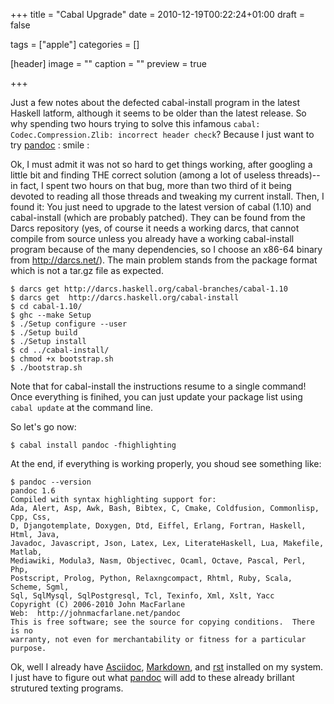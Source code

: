 +++
title = "Cabal Upgrade"
date = 2010-12-19T00:22:24+01:00
draft = false

tags = ["apple"]
categories = []

[header]
image = ""
caption = ""
preview = true

+++

Just a few notes about the defected cabal-install program in the latest Haskell latform, although it seems to be older than the latest release. So why spending two hours trying to solve this infamous `cabal: Codec.Compression.Zlib: incorrect header check`? Because I just want to try [pandoc](http://johnmacfarlane.net/pandoc/) : smile :

Ok, I must admit it was not so hard to get things working, after googling a little bit and finding THE correct solution (among a lot of useless threads)--in fact, I spent two hours on that bug, more than two third of it being devoted to reading all those threads and tweaking my current install. Then, I found it: You just need to upgrade to the latest version of cabal (1.10) and cabal-install (which are probably patched). They can be found from the Darcs repository (yes, of course it needs a working darcs, that cannot compile from source unless you already have a working cabal-install program because of the many dependencies, so I choose an x86-64 binary from <http://darcs.net/>). The main problem stands from the package format which is not a tar.gz file as expected.

```
$ darcs get http://darcs.haskell.org/cabal-branches/cabal-1.10
$ darcs get  http://darcs.haskell.org/cabal-install
$ cd cabal-1.10/
$ ghc --make Setup
$ ./Setup configure --user
$ ./Setup build
$ ./Setup install
$ cd ../cabal-install/
$ chmod +x bootstrap.sh
$ ./bootstrap.sh
```

Note that for cabal-install the instructions resume to a single command! Once everything is finihed, you can just update your package list using `cabal update` at the command line.

So let's go now:

```
$ cabal install pandoc -fhighlighting
```

At the end, if everything is working properly, you shoud see something like:

```
$ pandoc --version
pandoc 1.6
Compiled with syntax highlighting support for:
Ada, Alert, Asp, Awk, Bash, Bibtex, C, Cmake, Coldfusion, Commonlisp, Cpp, Css,
D, Djangotemplate, Doxygen, Dtd, Eiffel, Erlang, Fortran, Haskell, Html, Java,
Javadoc, Javascript, Json, Latex, Lex, LiterateHaskell, Lua, Makefile, Matlab,
Mediawiki, Modula3, Nasm, Objectivec, Ocaml, Octave, Pascal, Perl, Php,
Postscript, Prolog, Python, Relaxngcompact, Rhtml, Ruby, Scala, Scheme, Sgml,
Sql, SqlMysql, SqlPostgresql, Tcl, Texinfo, Xml, Xslt, Yacc
Copyright (C) 2006-2010 John MacFarlane
Web:  http://johnmacfarlane.net/pandoc
This is free software; see the source for copying conditions.  There is no
warranty, not even for merchantability or fitness for a particular purpose.
```

Ok, well I already have [Asciidoc](http://www.methods.co.nz/asciidoc/), [Markdown](http://daringfireball.net/projects/markdown/), and [rst](http://docutils.sourceforge.net/rst.html) installed on my system. I just have to figure out what [pandoc](http://johnmacfarlane.net/pandoc/) will add to these already brillant strutured texting programs.
